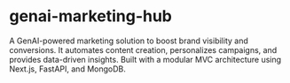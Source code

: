 # genai-marketing-hub
A GenAI-powered marketing solution to boost brand visibility and conversions. It automates content creation, personalizes campaigns, and provides data-driven insights. Built with a modular MVC architecture using Next.js, FastAPI, and MongoDB.
